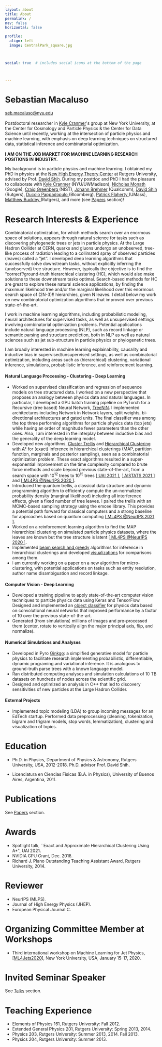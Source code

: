 ```yaml
---
layout: about
title: About
permalink: /
nav: false
horizontal: false

profile:
  align: left
  image: CentralPark_square.jpg
  


social: true  # includes social icons at the bottom of the page



---
```



# Sebastian Macaluso

seb.macaluso@nyu.edu <br> 
<br> 
Postdoctoral researcher in  <a href="https://twitter.com/kylecranmer">Kyle Cranmer</a>'s group at New York University, at the Center for Cosmology and Particle Physics & the Center for Data Science until recently, working at the intersection of particle physics and machine learning, with emphasis on deep learning techniques on structured data, statistical inference and combinatorial optimization.
<br>
<br> 
**I AM ON THE JOB MARKET FOR MACHINE LEARNING RESEARCH POSITIONS IN INDUSTRY.**
<br>



My background is in particle physics and machine learning. I obtained my PhD in physics at the <a href="https://www.physics.rutgers.edu/het/">New High Energy Theory Center</a> at Rutgers University, advised by Prof. <a href="https://physics.rutgers.edu/people/faculty-list/faculty-profile/shih-david">David Shih</a>. During my postdoc and PhD I had the pleasure to collaborate with <a href="https://twitter.com/kylecranmer">Kyle Cranmer</a> (NYU/UWMadison), <a href="https://people.cs.umass.edu/~nmonath/">  Nicholas Monath </a> (Google), <a href="https://scholar.google.com/citations?user=XXPetHMAAAAJ&hl=en"> Craig Greenberg </a> (NIST), <a href="https://johannbrehmer.github.io/">  Johann Brehmer</a> (Qualcomm), <a href="https://physics.rutgers.edu/people/faculty-list/faculty-profile/shih-david">David Shih</a> (Rutgers), <a href="https://scholar.google.com/citations?hl=en&user=_AezOKYAAAAJ&view_op=list_works&sortby=pubdate"> Duccio Pappadopulo </a> (Bloomberg), <a href="https://people.math.umass.edu/~flaherty/member/patrickflaherty/"> Patrick Flaherty </a> (UMass), <a href="http://www.physicsmatt.com/"> Matthew  Buckley  </a> (Rutgers), and more (see <a href="/Papers/">Papers</a> section)!


# Research Interests & Experience

Combinatorial optimization, for which methods search over an enormous space of solutions, appears through natural science for tasks such as discovering phylogenetic trees or jets in particle physics. At the Large Hadron Collider at CERN, quarks and gluons undergo an unobserved, tree-like process of radiation leading to a collimated spray of observed particles (leaves) called a “jet”. I developed deep learning algorithms that successfully solve downstream tasks, without explicitly inferring the (unobserved) tree structure. However, typically the objective is to find the “correct”/ground-truth hierarchical clustering (HC), which would also make solutions to these downstream tasks optimal. Search-based methods for HC are great to explore these natural science applications, by finding the maximum likelihood tree and/or the marginal likelihood over this enormous search space of (2N-3)!! hierarchies, given N leaves. I detail below my work on new combinatorial optimization algorithms that improved over previous state-of-the-art.

I work in machine learning algorithms, including probabilistic modeling, neural architectures for supervised tasks, as well as unsupervised settings involving combinatorial optimization problems. Potential applications include natural language processing (NLP), such as record linkage or semantic parsing and structure prediction, both in NLP as well as natural sciences such as jet sub-structure in particle physics or phylogenetic trees.

I am broadly interested in machine learning explainability, causality and inductive bias in supervised/unsupervised settings, as well as combinatorial optimization, including areas such as (hierarchical) clustering, variational inference, simulations, probabilistic inference, and reinforcement learning.


#### Natural Language Processing - Clustering - Deep Learning

- Worked on supervised classification and regression of sequence models on tree structured data. I worked on a new perspective that proposes an analogy between  physics data and natural languages. In particular, I developed a GPU batch training pipeline on PyTorch for a Recursive (tree based) Neural Network, <a href="/projects/3_project_treenin/"><u>TreeNiN</u></a>. I implemented architectures including Network in Network layers, split weights, bi-directional architectures and gated units. The final classifier was among the top three performing algorithms for particle physics data (top jets) while having an order of magnitude fewer parameters than the other ones. Also, I am interested in the interplay between inductive bias and the generality of the deep learning model.
- Developed new algorithms, <a href="/projects/2_project_trellis/"><u>Cluster Trellis</u></a>    and <a href="/projects/1_project_astar/"><u>Hierarchical Clustering with A*</u></a> for (exact) inference in hierarchical clusterings (MAP, partition function, marginals and posterior sampling), seen as a combinatorial optimization problem.  These exact algorithms resulted in a super-exponential improvement on the time complexity compared to brute force methods and scale beyond previous state-of-the-art, from a search space with 10<sup>12</sup> trees to 10<sup>15</sup> trees [[<u> UAI 2021 </u>]](https://www.auai.org/uai2021/pdf/uai2021.770.pdf), [[<u> AISTATS 2021 </u>]](http://proceedings.mlr.press/v130/macaluso21a/macaluso21a.pdf) and  [[<u> ML4PS @NeurIPS 2020 </u>]](https://ml4physicalsciences.github.io/2020/files/NeurIPS_ML4PS_2020_70.pdf).
- Introduced the quantum trellis, a classical data structure and dynamic programming algorithm to efficiently compute the un-normalized probability density (marginal likelihood) including all interference effects, given a fixed number of tree leaves.  I paired the trellis with an MCMC-based sampling strategy using the emcee library. This provides a potential path forward for classical computers and a strong baseline for approaches based on
quantum computing [[<u> ML4PS @NeurIPS 2021 </u>]](https://ml4physicalsciences.github.io/2021/files/NeurIPS_ML4PS_2021_107.pdf).
- Worked on a reinforcement learning algorithm to find the MAP hierarchical clustering on simulated particle physics datasets, where the leaves are known but the tree structure is latent [[<u> ML4PS @NeurIPS 2020 </u>]](https://ml4physicalsciences.github.io/2020/files/NeurIPS_ML4PS_2020_2.pdf). 
- Implemented <a href="/projects/5_project/"><u>beam search and greedy</u></a> algorithms for inference in hierarchical clusterings and developed  <a href="/projects/7_project_visualizations/"><u>visualizations</u></a> for comparisons among them. 
- I am currently working on a paper on a new algorithm for micro-clustering, with potential applications on tasks such as entity resolution, author name disambiguation and record linkage.

#### Computer Vision - Deep Learning 

- Developed a training pipeline to apply state-of-the-art computer vision techniques to particle physics data using Keras and TensorFlow. Designed and implemented an <a href="/projects/4_project_vision/"><u>object classifier</u></a> for physics data based on convolutional neural
networks that improved performance by a factor of 10 over the previous state-of-the-art.
- Generated (from simulations) millions of images and pre-processed them (center, rotate to vertically align the major principal axis, flip, and normalize).

#### Numerical Simulations and Analyses

- Developed in Pyro <a href="/projects/6_project_ginkgo/"><u>Ginkgo</u></a>: a simplified generative model for particle physics to facilitate research implementing probabilistic, differentiable, dynamic programing and variational inference. It is analogous to ground-truth parse trees with a known language model.
- Ran distributed computing analyses and simulation calculations of 10 TB datasets on hundreds of nodes across the scientific grid.
- Designed and optimized an analysis in C++ that led to discovery sensitivities of new particles
at the Large Hadron Collider. 

#### External Projects 

- Implemented topic modeling (LDA) to group incoming messages for an EdTech startup. Performed data preprocessing (cleaning, tokenization, bigram and trigram models, stop words, lemmatization), clustering and visualization of topics.


# Education

- Ph.D. in Physics,  Department of Physics & Astronomy, Rutgers University, USA, 2012-2018. Ph.D. advisor Prof. David Shih.

- Licenciatura en Ciencias Fisicas (B.A. in Physics), University of Buenos Aires, Argentina, 2011.


# Publications

See <a href="/Papers/">Papers</a> section.

# Awards

- Spotlight talk, ``Exact and Approximate Hierarchical Clustering Using A*", UAI 2021.
- NVIDIA GPU Grant, Dec. 2018.
- Richard J. Plano Outstanding Teaching Assistant Award, Rutgers University, 2014.

# Reviewer

- NeurIPS (MLPS).
- Journal of High Energy Physics (JHEP).
- European Physical Journal C.


# Organizing Committee Member at Workshops 

- Third international workshop on Machine Learning for Jet Physics, <a href="https://indico.cern.ch/event/809820/overview">[ML4Jets2020]</a>, New York University, USA, January 15-17, 2020.

# Invited Seminar Speaker

See <a href="/Talks/">Talks</a> section.

# Teaching Experience

- Elements of Physics 161, Rutgers University: Fall 2012.
- Extended General Physics 201, Rutgers University: Spring 2013, 2014.
- Physics 203, Rutgers University: Summer 2013, 2014. Fall 2013.
- Physics 204, Rutgers University: Summer 2013.








